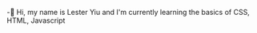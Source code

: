  -👋 Hi, my name is Lester Yiu and I'm currently learning the basics of CSS, HTML, Javascript

<!---
LesterYiu/LesterYiu is a ✨ special ✨ repository because its `README.md` (this file) appears on your GitHub profile.
You can click the Preview link to take a look at your changes.
--->
